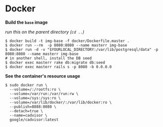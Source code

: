 # Docker

**Build the `base` image**

_run this on the parent directory (`cd ..`)_

```
$ docker build -t img-base -f docker/Dockerfile.master .
$ docker run --rm  -p 8080:8080 --name masterr img-base
$ docker run -d -v "$YOURLOCAL_DIRECTORY:/var/lib/postgresql/data" -p 8080:8080 --name masterr img-base
# in another shell, install the DB seed
$ docker exec masterr rake db:migrate db:seed
$ docker exec masterr rails s -p 8080 -b 0.0.0.0
```

**See the container's resource usage**

```
$ sudo docker run \
  --volume=/:/rootfs:ro \
  --volume=/var/run:/var/run:rw \
  --volume=/sys:/sys:ro \
  --volume=/var/lib/docker/:/var/lib/docker:ro \
  --publish=8888:8080 \
  --detach=true \
  --name=cadvisor \
  google/cadvisor:latest
``` 
